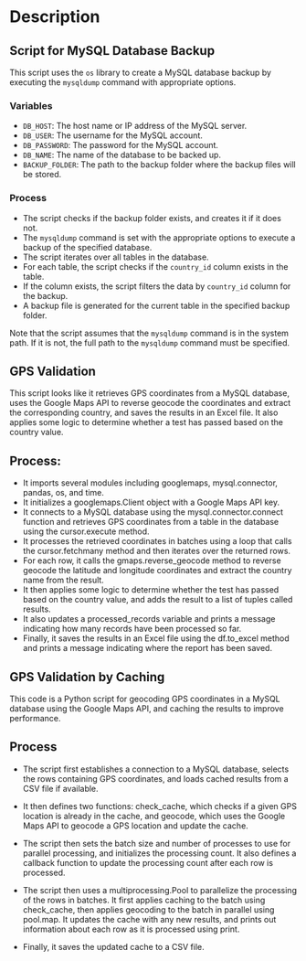 
# Description

## Script for MySQL Database Backup

This script uses the `os` library to create a MySQL database backup by executing the `mysqldump` command with appropriate options.

### Variables

-   `DB_HOST`: The host name or IP address of the MySQL server.
-   `DB_USER`: The username for the MySQL account.
-   `DB_PASSWORD`: The password for the MySQL account.
-   `DB_NAME`: The name of the database to be backed up.
-   `BACKUP_FOLDER`: The path to the backup folder where the backup files will be stored.

### Process

-   The script checks if the backup folder exists, and creates it if it does not.
-   The `mysqldump` command is set with the appropriate options to execute a backup of the specified database.
-   The script iterates over all tables in the database.
-   For each table, the script checks if the `country_id` column exists in the table.
-   If the column exists, the script filters the data by `country_id` column for the backup.
-   A backup file is generated for the current table in the specified backup folder.

Note that the script assumes that the `mysqldump` command is in the system path. If it is not, the full path to the `mysqldump` command must be specified.

## GPS Validation

This script looks like it retrieves GPS coordinates from a MySQL database, uses the Google Maps API to reverse geocode the coordinates and extract the corresponding country, and saves the results in an Excel file. It also applies some logic to determine whether a test has passed based on the country value.

## Process:

-   It imports several modules including googlemaps, mysql.connector, pandas, os, and time.
-   It initializes a googlemaps.Client object with a Google Maps API key.
-   It connects to a MySQL database using the mysql.connector.connect function and retrieves GPS coordinates from a table in the database using the cursor.execute method.
-   It processes the retrieved coordinates in batches using a loop that calls the cursor.fetchmany method and then iterates over the returned rows.
-   For each row, it calls the gmaps.reverse_geocode method to reverse geocode the latitude and longitude coordinates and extract the country name from the result.
-   It then applies some logic to determine whether the test has passed based on the country value, and adds the result to a list of tuples called results.
-   It also updates a processed_records variable and prints a message indicating how many records have been processed so far.
-   Finally, it saves the results in an Excel file using the df.to_excel method and prints a message indicating where the report has been saved.


## GPS Validation by Caching

This code is a Python script for geocoding GPS coordinates in a MySQL database using the Google Maps API, and caching the results to improve performance.

## Process

-   The script first establishes a connection to a MySQL database, selects the rows containing GPS coordinates, and loads cached results from a CSV file if available.

-   It then defines two functions: check_cache, which checks if a given GPS location is already in the cache, and geocode, which uses the Google Maps API to geocode a GPS location and update the cache.

-   The script then sets the batch size and number of processes to use for parallel processing, and initializes the processing count. It also defines a callback function to update the processing count after each row is processed.

-   The script then uses a multiprocessing.Pool to parallelize the processing of the rows in batches. It first applies caching to the batch using check_cache, then applies geocoding to the batch in parallel using pool.map. It updates the cache with any new results, and prints out information about each row as it is processed using print.

-   Finally, it saves the updated cache to a CSV file.

